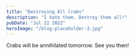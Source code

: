 ```yaml
---
title: "Destroying All Crabs"
description: "I hate them. Destroy them all!"
pubDate: "Jul 22 2022"
heroImage: "/blog-placeholder-3.jpg"
---
```


Crabs will be annihilated tomorrow. See you then!

